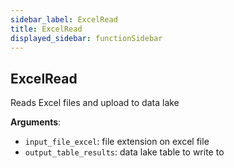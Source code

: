 ```yaml
---
sidebar_label: ExcelRead
title: ExcelRead
displayed_sidebar: functionSidebar
---
```


## ExcelRead

Reads Excel files and upload to data lake

**Arguments**:

- `input_file_excel`: file extension on excel file
- `output_table_results`: data lake table to write to

